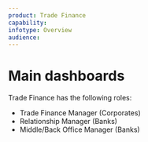 ```yaml
---
product: Trade Finance
capability:
infotype: Overview
audience:
---
```


# Main dashboards

Trade Finance has the following roles:

* Trade Finance Manager \(Corporates\)
* Relationship Manager \(Banks\)
* Middle/Back Office Manager \(Banks\)